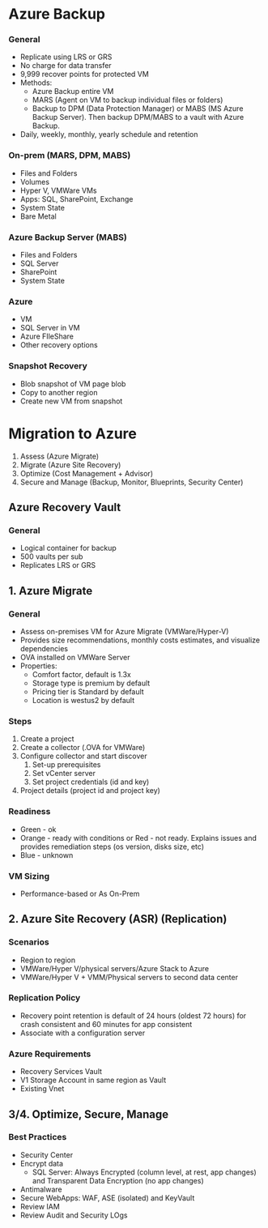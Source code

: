 # Azure Backup
### General
* Replicate using LRS or GRS
* No charge for data transfer
* 9,999 recover points for protected VM
* Methods:
  * Azure Backup entire VM 
  * MARS (Agent on VM to backup individual files or folders)
  * Backup to DPM (Data Protection Manager) or MABS (MS Azure Backup Server). Then backup DPM/MABS to a vault with Azure Backup.
* Daily, weekly, monthly, yearly schedule and retention
### On-prem (MARS, DPM, MABS)
* Files and Folders
* Volumes
* Hyper V, VMWare VMs
* Apps: SQL, SharePoint, Exchange
* System State
* Bare Metal
### Azure Backup Server (MABS)
* Files and Folders
* SQL Server
* SharePoint
* System State
### Azure
* VM
* SQL Server in VM
* Azure FIleShare
* Other recovery options
### Snapshot Recovery
* Blob snapshot of VM page blob
* Copy to another region
* Create new VM from snapshot
# Migration to Azure
1. Assess (Azure Migrate)
2. Migrate (Azure Site Recovery)
3. Optimize (Cost Management + Advisor)
4. Secure and Manage (Backup, Monitor, Blueprints, Security Center)
## Azure Recovery Vault
### General 
* Logical container for backup
* 500 vaults per sub
* Replicates LRS or GRS
## 1. Azure Migrate
### General
* Assess on-premises VM for Azure Migrate (VMWare/Hyper-V)
* Provides size recommendations, monthly costs estimates, and visualize dependencies
* OVA installed on VMWare Server
* Properties:
  * Comfort factor, default is 1.3x
  * Storage type is premium by default
  * Pricing tier is Standard by default
  * Location is westus2 by default
### Steps
1. Create a project
2. Create a collector (.OVA for VMWare)
3. Configure collector and start discover
   1. Set-up prerequisites
   2. Set vCenter server
   3. Set project credentials (id and key)
4. Project details (project id and project key)
### Readiness
* Green - ok
* Orange - ready with conditions or Red - not ready. Explains issues and provides remediation steps (os version, disks size, etc)
* Blue - unknown
### VM Sizing
* Performance-based or As On-Prem
## 2. Azure Site Recovery (ASR) (Replication)
### Scenarios
* Region to region
* VMWare/Hyper V/physical servers/Azure Stack to Azure
* VMWare/Hyper V + VMM/Physical servers to second data center
### Replication Policy
* Recovery point retention is default of 24 hours (oldest 72 hours) for crash consistent and 60 minutes for app consistent
* Associate with a configuration server
### Azure Requirements
* Recovery Services Vault
* V1 Storage Account in same region as Vault
* Existing Vnet
## 3/4. Optimize, Secure, Manage
### Best Practices
* Security Center
* Encrypt data
  * SQL Server: Always Encrypted (column level, at rest, app changes) and Transparent Data Encryption (no app changes)
* Antimalware
* Secure WebApps: WAF, ASE (isolated) and KeyVault
* Review IAM
* Review Audit and Security LOgs